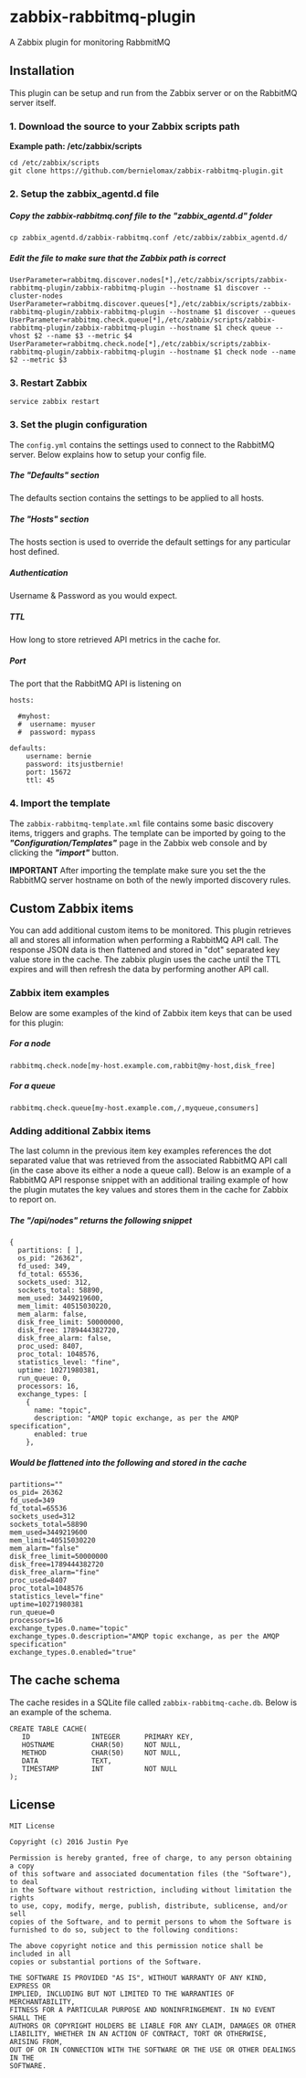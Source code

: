 # zabbix-rabbitmq-plugin
A Zabbix plugin for monitoring RabbmitMQ

## Installation

This plugin can be setup and run from the Zabbix server or on the RabbitMQ server itself.


### 1. Download the source to your Zabbix scripts path

**Example path: /etc/zabbix/scripts**

``` 
cd /etc/zabbix/scripts
git clone https://github.com/bernielomax/zabbix-rabbitmq-plugin.git
```

### 2. Setup the zabbix_agentd.d file

##### Copy the zabbix-rabbitmq.conf file to the "zabbix_agentd.d" folder
```
cp zabbix_agentd.d/zabbix-rabbitmq.conf /etc/zabbix/zabbix_agentd.d/
```

##### Edit the file to make sure that the Zabbix path is correct
```
UserParameter=rabbitmq.discover.nodes[*],/etc/zabbix/scripts/zabbix-rabbitmq-plugin/zabbix-rabbitmq-plugin --hostname $1 discover --cluster-nodes
UserParameter=rabbitmq.discover.queues[*],/etc/zabbix/scripts/zabbix-rabbitmq-plugin/zabbix-rabbitmq-plugin --hostname $1 discover --queues
UserParameter=rabbitmq.check.queue[*],/etc/zabbix/scripts/zabbix-rabbitmq-plugin/zabbix-rabbitmq-plugin --hostname $1 check queue --vhost $2 --name $3 --metric $4
UserParameter=rabbitmq.check.node[*],/etc/zabbix/scripts/zabbix-rabbitmq-plugin/zabbix-rabbitmq-plugin --hostname $1 check node --name $2 --metric $3
```

### 3. Restart Zabbix

```
service zabbix restart
```

### 3. Set the plugin configuration

The `config.yml` contains the settings used to connect to the RabbitMQ server. Below explains how to setup your config file.

##### The "Defaults" section

The defaults section contains the settings to be applied to all hosts.

##### The "Hosts" section

The hosts section is used to override the default settings for any particular host defined.

##### Authentication

Username & Password as you would expect.

##### TTL

How long to store retrieved API metrics in the cache for.

##### Port

The port that the RabbitMQ API is listening on

```
hosts:

  #myhost:
  #  username: myuser
  #  password: mypass

defaults:
    username: bernie
    password: itsjustbernie!
    port: 15672
    ttl: 45

```

### 4. Import the template

The `zabbix-rabbitmq-template.xml` file contains some basic discovery items, triggers and graphs. The template can be imported by going to the ***"Configuration/Templates"*** page in the Zabbix web console and by clicking the ***"import"*** button. 

**IMPORTANT** After importing the template make sure you set the the RabbitMQ server hostname on both of the newly imported discovery rules.

## Custom Zabbix items

You can add additional custom items to be monitored. This plugin retrieves all and stores all information when performing a RabbitMQ API call. The response JSON data is then flattened and stored in "dot" separated key value store in the cache. The zabbix plugin uses the cache until the TTL expires and will then refresh the data by performing another API call.

### Zabbix item examples

Below are some examples of the kind of Zabbix item keys that can be used for this plugin:

##### For a node

```
rabbitmq.check.node[my-host.example.com,rabbit@my-host,disk_free]
```

##### For a queue

```
rabbitmq.check.queue[my-host.example.com,/,myqueue,consumers]
```

### Adding additional Zabbix items

The last column in the previous item key examples references the dot separated value that was retrieved from the associated RabbitMQ API call (in the case above its either a node a queue call). Below is an example of a RabbitMQ API response snippet with an additional trailing example of how the plugin mutates the key values and stores them in the cache for Zabbix to report on.

##### The "/api/nodes" returns the following snippet

```
{
  partitions: [ ],
  os_pid: "26362",
  fd_used: 349,
  fd_total: 65536,
  sockets_used: 312,
  sockets_total: 58890,
  mem_used: 3449219600,
  mem_limit: 40515030220,
  mem_alarm: false,
  disk_free_limit: 50000000,
  disk_free: 1789444382720,
  disk_free_alarm: false,
  proc_used: 8407,
  proc_total: 1048576,
  statistics_level: "fine",
  uptime: 10271980381,
  run_queue: 0,
  processors: 16,
  exchange_types: [
    {
      name: "topic",
      description: "AMQP topic exchange, as per the AMQP specification",
      enabled: true
    },
```

##### Would be flattened into the following and stored in the cache

```
partitions=""
os_pid= 26362
fd_used=349
fd_total=65536
sockets_used=312
sockets_total=58890
mem_used=3449219600
mem_limit=40515030220
mem_alarm="false"
disk_free_limit=50000000
disk_free=1789444382720
disk_free_alarm="fine"
proc_used=8407
proc_total=1048576
statistics_level="fine"
uptime=10271980381
run_queue=0
processors=16
exchange_types.0.name="topic"
exchange_types.0.description="AMQP topic exchange, as per the AMQP specification"
exchange_types.0.enabled="true"
```

## The cache schema

The cache resides in a SQLite file called `zabbix-rabbitmq-cache.db`. Below is an example of the schema.

```
CREATE TABLE CACHE(
   ID               INTEGER      PRIMARY KEY,
   HOSTNAME         CHAR(50)     NOT NULL,
   METHOD           CHAR(50)     NOT NULL,
   DATA             TEXT, 
   TIMESTAMP        INT          NOT NULL
);
```

## License

```
MIT License

Copyright (c) 2016 Justin Pye

Permission is hereby granted, free of charge, to any person obtaining a copy
of this software and associated documentation files (the "Software"), to deal
in the Software without restriction, including without limitation the rights
to use, copy, modify, merge, publish, distribute, sublicense, and/or sell
copies of the Software, and to permit persons to whom the Software is
furnished to do so, subject to the following conditions:

The above copyright notice and this permission notice shall be included in all
copies or substantial portions of the Software.

THE SOFTWARE IS PROVIDED "AS IS", WITHOUT WARRANTY OF ANY KIND, EXPRESS OR
IMPLIED, INCLUDING BUT NOT LIMITED TO THE WARRANTIES OF MERCHANTABILITY,
FITNESS FOR A PARTICULAR PURPOSE AND NONINFRINGEMENT. IN NO EVENT SHALL THE
AUTHORS OR COPYRIGHT HOLDERS BE LIABLE FOR ANY CLAIM, DAMAGES OR OTHER
LIABILITY, WHETHER IN AN ACTION OF CONTRACT, TORT OR OTHERWISE, ARISING FROM,
OUT OF OR IN CONNECTION WITH THE SOFTWARE OR THE USE OR OTHER DEALINGS IN THE
SOFTWARE.

```
